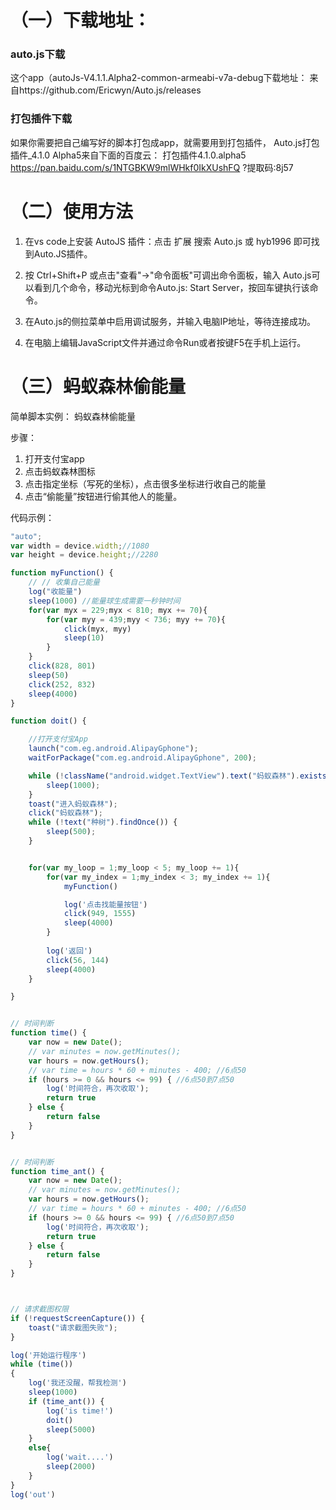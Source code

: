 # （一）下载地址：
### auto.js下载
这个app（autoJs-V4.1.1.Alpha2-common-armeabi-v7a-debug下载地址：
来自https://github.com/Ericwyn/Auto.js/releases
### 打包插件下载
如果你需要把自己编写好的脚本打包成app，就需要用到打包插件，
Auto.js打包插件_4.1.0 Alpha5来自下面的百度云：
打包插件4.1.0.alpha5
https://pan.baidu.com/s/1NTGBKW9mlWHkf0IkXUshFQ ?提取码:8j57

# （二）使用方法

 1. 在vs code上安装 AutoJS 插件：点击 扩展 搜索 Auto.js 或 hyb1996 即可找到Auto.JS插件。
    
 2.  按 Ctrl+Shift+P 或点击"查看"->"命令面板"可调出命令面板，输入 Auto.js可以看到几个命令，移动光标到命令Auto.js: Start Server，按回车键执行该命令。
   
 3.  在Auto.js的侧拉菜单中启用调试服务，并输入电脑IP地址，等待连接成功。
  
 4. 在电脑上编辑JavaScript文件并通过命令Run或者按键F5在手机上运行。

# （三）蚂蚁森林偷能量
简单脚本实例： 蚂蚁森林偷能量

步骤：

 1. 打开支付宝app
 2. 点击蚂蚁森林图标
 3. 点击指定坐标（写死的坐标），点击很多坐标进行收自己的能量
 4. 点击“偷能量”按钮进行偷其他人的能量。

代码示例：

```javascript
"auto";
var width = device.width;//1080
var height = device.height;//2280

function myFunction() {
    // // 收集自己能量
    log("收能量")
    sleep(1000) //能量球生成需要一秒钟时间
    for(var myx = 229;myx < 810; myx += 70){
        for(var myy = 439;myy < 736; myy += 70){
            click(myx, myy)
            sleep(10)
        }
    }
    click(828, 801)
    sleep(50)
    click(252, 832)
    sleep(4000)
}

function doit() {

    //打开支付宝App
    launch("com.eg.android.AlipayGphone");
    waitForPackage("com.eg.android.AlipayGphone", 200);

    while (!className("android.widget.TextView").text("蚂蚁森林").exists()) {
        sleep(1000);
    }
    toast("进入蚂蚁森林");
    click("蚂蚁森林");
    while (!text("种树").findOnce()) {
        sleep(500);
    }


    for(var my_loop = 1;my_loop < 5; my_loop += 1){
        for(var my_index = 1;my_index < 3; my_index += 1){
            myFunction()

            log('点击找能量按钮')
            click(949, 1555)
            sleep(4000)
        }
        
        log('返回')
        click(56, 144)
        sleep(4000)
    }

}


// 时间判断
function time() {
    var now = new Date();
    // var minutes = now.getMinutes();
    var hours = now.getHours();
    // var time = hours * 60 + minutes - 400; //6点50
    if (hours >= 0 && hours <= 99) { //6点50到7点50
        log('时间符合，再次收取');
        return true
    } else {
        return false
    }
}


// 时间判断
function time_ant() {
    var now = new Date();
    // var minutes = now.getMinutes();
    var hours = now.getHours();
    // var time = hours * 60 + minutes - 400; //6点50
    if (hours >= 0 && hours <= 99) { //6点50到7点50
        log('时间符合，再次收取');
        return true
    } else {
        return false
    }
}



// 请求截图权限
if (!requestScreenCapture()) {
    toast("请求截图失败");
}

log('开始运行程序')
while (time())
{
    log('我还没醒，帮我检测')
    sleep(1000)
    if (time_ant()) {
        log('is time!')
        doit()
        sleep(5000)
    }
    else{
        log('wait....')
        sleep(2000)
    }
}
log('out')

```
